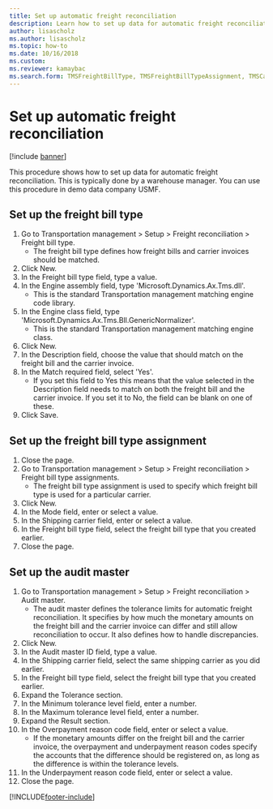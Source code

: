 ```yaml
--- 
title: Set up automatic freight reconciliation
description: Learn how to set up data for automatic freight reconciliation, including a step-by-step process for setting up freight bill types.
author: lisascholz
ms.author: lisascholz
ms.topic: how-to
ms.date: 10/16/2018
ms.custom:
ms.reviewer: kamaybac  
ms.search.form: TMSFreightBillType, TMSFreightBillTypeAssignment, TMSCarrierCodeLookup, DefaultDashboard, TMSAuditMaster 
---
```


# Set up automatic freight reconciliation

[!include [banner](../../includes/banner.md)]

This procedure shows how to set up data for automatic freight reconciliation. This is typically done by a warehouse manager. You can use this procedure in demo data company USMF.


## Set up the freight bill type
1. Go to Transportation management > Setup > Freight reconciliation > Freight bill type.
    * The freight bill type defines how freight bills and carrier invoices  should be matched.  
2. Click New.
3. In the Freight bill type field, type a value.
4. In the Engine assembly field, type 'Microsoft.Dynamics.Ax.Tms.dll'.
    * This is the standard Transportation management matching engine code library.  
5. In the Engine class field, type 'Microsoft.Dynamics.Ax.Tms.Bll.GenericNormalizer'.
    * This is the standard Transportation management matching engine class.  
6. Click New.
7. In the Description field, choose the value that should match on the freight bill and the carrier invoice.  
8. In the Match required field, select 'Yes'.
    * If you set this field to Yes this means that the value selected in the Description field needs to match on both the freight bill and the carrier invoice. If you set it to No, the field can be blank on one of these.  
9. Click Save.

## Set up the freight bill type assignment
1. Close the page.
2. Go to Transportation management > Setup > Freight reconciliation > Freight bill type assignments.
    * The freight bill type assignment is used to specify which freight bill type is used for a particular carrier.   
3. Click New.
4. In the Mode field, enter or select a value.
5. In the Shipping carrier field, enter or select a value.
6. In the Freight bill type field, select the freight bill type that you created earlier.
7. Close the page.

## Set up the audit master
1. Go to Transportation management > Setup > Freight reconciliation > Audit master.
    * The audit master defines the tolerance limits for automatic freight reconciliation. It specifies by how much the monetary amounts on the freight bill and the carrier invoice can differ and still allow reconciliation to occur. It also defines how to handle discrepancies.  
2. Click New.
3. In the Audit master ID field, type a value.
4. In the Shipping carrier  field, select the same shipping carrier as you did earlier.
5. In the Freight bill type field, select the freight bill type that you created earlier.
6. Expand the Tolerance section.
7. In the Minimum tolerance level field, enter a number.
8. In the Maximum tolerance level field, enter a number.
9. Expand the Result section.
10. In the Overpayment reason code field, enter or select a value.
    * If the monetary amounts differ on the freight bill and the carrier invoice, the overpayment and underpayment reason codes specify the accounts that the difference should be registered on, as long as the difference is within the tolerance levels.  
11. In the Underpayment reason code field, enter or select a value.
12. Close the page.



[!INCLUDE[footer-include](../../../includes/footer-banner.md)]